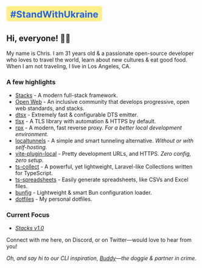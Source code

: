 [![Stand With Ukraine](https://raw.githubusercontent.com/vshymanskyy/StandWithUkraine/main/badges/StandWithUkraine.svg)](https://stand-with-ukraine.pp.ua)

## Hi, everyone! 👋🏼

My name is Chris. I am 31 years old & a passionate open-source developer who loves to travel the world, learn about new cultures & eat good food. When I am not traveling, I live in Los Angeles, CA.

### A few highlights

- [Stacks](https://github.com/stacksjs/stacks) - A modern full-stack framework.
- [Open Web](https://github.com/ow3org) - An inclusive community that develops progressive, open web standards, and stacks.
- [dtsx](https://github.com/stacksjs/dtsx) - Extremely fast & configurable DTS emitter.
- [tlsx](https://github.com/stacksjs/tlsx) - A TLS library with automation & HTTPS by default.
- [rpx](https://github.com/stacksjs/rpx) - A modern, fast reverse proxy. _For a better local development environment._
- [localtunnels](https://github.com/stacksjs/localtunnels) - A simple and smart tunneling alternative. _Without or with self-hosting._
- [vite-plugin-local](https://github.com/stacksjs/vite-plugin-local) - Pretty development URLs, and HTTPS. _Zero config, zero setup._
- [ts-collect](https://github.com/stacksjs/ts-collect) - A powerful, yet lightweight, Laravel-like Collections written for TypeScript.
- [ts-spreadsheets](https://github.com/stacksjs/ts-spreadsheets) - Easily generate spreadsheets, like CSVs and Excel files.
- [bunfig](https://github.com/stacksjs/bunfig) - Lightweight & smart Bun configuration loader.
- [dotfiles](https://github.com/chrisbbreuer/dotfiles) - My personal dotfiles.

### Current Focus

- [_Stacks v1.0_](https://github.com/stacksjs/stacks)

Connect with me here, on Discord, or on Twitter—would love to hear from you!

_Oh, and say hi to our CLI inspiration, [Buddy](https://www.instagram.com/somebuddyspecial/)—the doggie & partner in crime._
